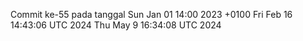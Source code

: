 Commit ke-55 pada tanggal Sun Jan 01 14:00 2023 +0100
Fri Feb 16 14:43:06 UTC 2024
Thu May  9 16:34:08 UTC 2024
